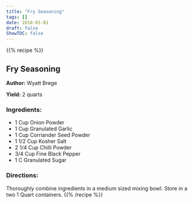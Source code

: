```yaml
---
title: "Fry Seasoning"
tags: []
date: 2018-01-01
draft: false
ShowTOC: false
---
```


{{% recipe %}}

## Fry Seasoning

**Author:** Wyatt Brege

**Yield:** 2 quarts


### Ingredients:

-   1 Cup Onion Powder
-   1 Cup Granulated Garlic
-   1 Cup Corriander Seed Powder
-   1 1/2 Cup Kosher Salt
-   2 1/4 Cup Chilli Powder
-   3/4 Cup Fine Black Pepper
-   1 C Granulated Sugar

### Directions: 

Thoroughly combine ingredients in a medium sized mixing bowl.
Store in a two 1 Quart containers.
{{% /recipe %}}
